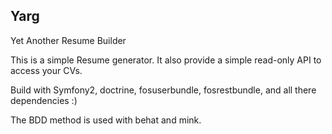 Yarg
--

Yet Another Resume Builder


This is a simple Resume generator.
It also provide a simple read-only API to access your CVs.

Build with Symfony2, doctrine, fosuserbundle, fosrestbundle, and all there dependencies :)

The BDD method is used with behat and mink.
